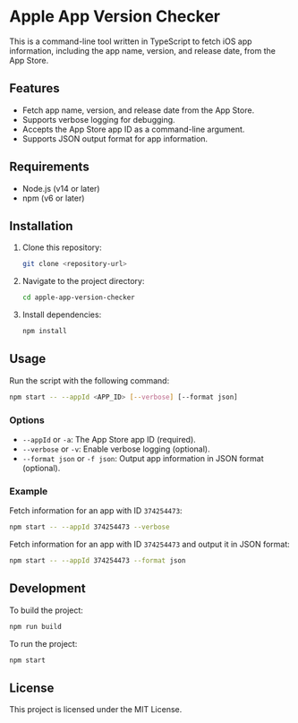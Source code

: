# Apple App Version Checker

This is a command-line tool written in TypeScript to fetch iOS app information, including the app name, version, and release date, from the App Store.

## Features
- Fetch app name, version, and release date from the App Store.
- Supports verbose logging for debugging.
- Accepts the App Store app ID as a command-line argument.
- Supports JSON output format for app information.

## Requirements
- Node.js (v14 or later)
- npm (v6 or later)

## Installation
1. Clone this repository:
   ```bash
   git clone <repository-url>
   ```
2. Navigate to the project directory:
   ```bash
   cd apple-app-version-checker
   ```
3. Install dependencies:
   ```bash
   npm install
   ```

## Usage
Run the script with the following command:
```bash
npm start -- --appId <APP_ID> [--verbose] [--format json]
```

### Options
- `--appId` or `-a`: The App Store app ID (required).
- `--verbose` or `-v`: Enable verbose logging (optional).
- `--format json` or `-f json`: Output app information in JSON format (optional).

### Example
Fetch information for an app with ID `374254473`:
```bash
npm start -- --appId 374254473 --verbose
```

Fetch information for an app with ID `374254473` and output it in JSON format:
```bash
npm start -- --appId 374254473 --format json
```

## Development
To build the project:
```bash
npm run build
```

To run the project:
```bash
npm start
```

## License
This project is licensed under the MIT License.
